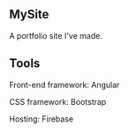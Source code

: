 ## MySite
A portfolio site I've made.

## Tools
Front-end framework: Angular

CSS framework: Bootstrap

Hosting: Firebase
